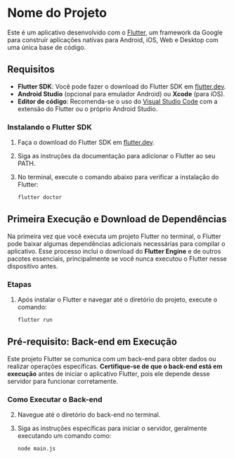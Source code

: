 # Nome do Projeto

Este é um aplicativo desenvolvido com o [Flutter](https://flutter.dev/), um framework da Google para construir aplicações nativas para Android, iOS, Web e Desktop com uma única base de código.

## Requisitos

- **Flutter SDK**: Você pode fazer o download do Flutter SDK em [flutter.dev](https://flutter.dev/docs/get-started/install).
- **Android Studio** (opcional para emulador Android) ou **Xcode** (para iOS).
- **Editor de código**: Recomenda-se o uso do [Visual Studio Code](https://code.visualstudio.com/) com a extensão do Flutter ou o próprio Android Studio.

### Instalando o Flutter SDK

1. Faça o download do Flutter SDK em [flutter.dev](https://flutter.dev/docs/get-started/install).
2. Siga as instruções da documentação para adicionar o Flutter ao seu PATH.
3. No terminal, execute o comando abaixo para verificar a instalação do Flutter:

   ```bash
   flutter doctor

## Primeira Execução e Download de Dependências

Na primeira vez que você executa um projeto Flutter no terminal, o Flutter pode baixar algumas dependências adicionais necessárias para compilar o aplicativo. Esse processo inclui o download do **Flutter Engine** e de outros pacotes essenciais, principalmente se você nunca executou o Flutter nesse dispositivo antes.

### Etapas

1. Após instalar o Flutter e navegar até o diretório do projeto, execute o comando:

   ```bash
   flutter run
## Pré-requisito: Back-end em Execução

Este projeto Flutter se comunica com um back-end para obter dados ou realizar operações específicas. **Certifique-se de que o back-end está em execução** antes de iniciar o aplicativo Flutter, pois ele depende desse servidor para funcionar corretamente.

### Como Executar o Back-end

2. Navegue até o diretório do back-end no terminal.
3. Siga as instruções específicas para iniciar o servidor, geralmente executando um comando como:

   ```bash
   node main.js

 
 
